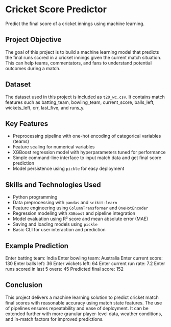 # Cricket Score Predictor

Predict the final score of a cricket innings using machine learning.


## Project Objective

The goal of this project is to build a machine learning model that predicts the final runs scored in a cricket innings given the current match situation. This can help teams, commentators, and fans to understand potential outcomes during a match.


## Dataset

The dataset used in this project is included as `t20_wc.csv`. It contains match features such as batting_team, bowling_team, current_score, balls_left, wickets_left, crr, last_five, and runs_y.


## Key Features

- Preprocessing pipeline with one-hot encoding of categorical variables (teams)
- Feature scaling for numerical variables
- XGBoost regression model with hyperparameters tuned for performance
- Simple command-line interface to input match data and get final score prediction
- Model persistence using `pickle` for easy deployment


## Skills and Technologies Used

- Python programming
- Data preprocessing with `pandas` and `scikit-learn`
- Feature engineering using `ColumnTransformer` and `OneHotEncoder`
- Regression modeling with `XGBoost` and pipeline integration
- Model evaluation using R² score and mean absolute error (MAE)
- Saving and loading models using `pickle`
- Basic CLI for user interaction and prediction


## Example Prediction

Enter batting team: India
Enter bowling team: Australia
Enter current score: 130
Enter balls left: 36
Enter wickets left: 64
Enter current run rate: 7.2
Enter runs scored in last 5 overs: 45
Predicted final score: 152


## Conclusion

This project delivers a machine learning solution to predict cricket match final scores with reasonable accuracy using match state features. The use of pipelines ensures repeatability and ease of deployment. It can be extended further with more granular player-level data, weather conditions, and in-match factors for improved predictions.


